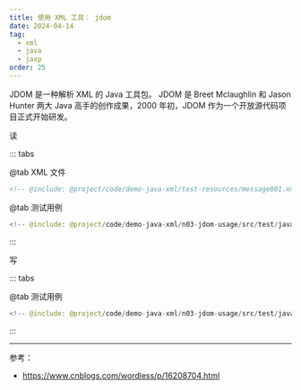 ```yaml
---
title: 使用 XML 工具： jdom
date: 2024-04-14
tag:
  - xml
  - java
  - jaxp
order: 25
---
```


JDOM 是一种解析 XML 的 Java 工具包。
JDOM 是 Breet Mclaughlin 和 Jason Hunter 两大 Java 高手的创作成果，2000 年初，JDOM 作为一个开放源代码项目正式开始研发。

<!-- more -->

<RepoLink path="/code/demo-java-xml/n03-jdom-usage/test/java/org/example/" />

读

::: tabs

@tab XML 文件

```xml
<!-- @include: @project/code/demo-java-xml/test-resources/message001.xml -->
```

@tab 测试用例

```java
<!-- @include: @project/code/demo-java-xml/n03-jdom-usage/src/test/java/example/XmlJDomReadTest.java -->
```

:::

写

::: tabs

@tab 测试用例

```java
<!-- @include: @project/code/demo-java-xml/n03-jdom-usage/src/test/java/example/XmlJDomWriteTest.java -->
```

:::

---

参考：

- https://www.cnblogs.com/wordless/p/16208704.html
